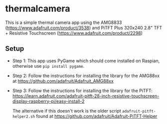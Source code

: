 # thermalcamera

This is a simple thermal camera app using the AMG8833 (https://www.adafruit.com/product/3538) and PiTFT Plus 320x240 2.8" TFT + Resistive Touchscreen (https://www.adafruit.com/product/2298)

## Setup

 * Step 1: This app uses PyGame which should come installed on Raspian, otherwise use `pip install pygame`.

 * Step 2: Follow the instructions for installing the library for the AMG88xx at https://github.com/adafruit/Adafruit_AMG88xx
 
 * Step 3: Follow the instructions for installing the library for the PiTFT: https://learn.adafruit.com/adafruit-pitft-28-inch-resistive-touchscreen-display-raspberry-pi/easy-install-2
 
   The alternative if this doesn't work is the older script `adafruit-pitft-helper2.sh` found at https://github.com/adafruit/Adafruit-PiTFT-Helper
   
   